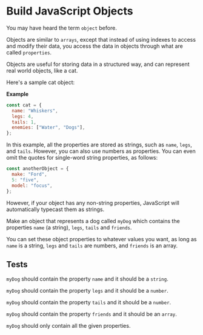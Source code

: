 # Build JavaScript Objects

You may have heard the term `object` before.

Objects are similar to `arrays`, except that instead of using indexes to access and modify their data, you access the data in objects through what are called `properties`.

Objects are useful for storing data in a structured way, and can represent real world objects, like a cat.

Here's a sample cat object:

**Example**

```javascript
const cat = {
  name: "Whiskers",
  legs: 4,
  tails: 1,
  enemies: ["Water", "Dogs"],
};
```

In this example, all the properties are stored as strings, such as `name`, `legs`, and `tails`. However, you can also use numbers as properties. You can even omit the quotes for single-word string properties, as follows:

```javascript
const anotherObject = {
  make: "Ford",
  5: "five",
  model: "focus",
};
```

However, if your object has any non-string properties, JavaScript will automatically typecast them as strings.

Make an object that represents a dog called `myDog` which contains the properties `name` (a string), `legs`, `tails` and `friends`.

You can set these object properties to whatever values you want, as long as `name` is a string, `legs` and `tails` are numbers, and `friends` is an array.

## Tests

`myDog` should contain the property `name` and it should be a `string`.

`myDog` should contain the property `legs` and it should be a `number`.

`myDog` should contain the property `tails` and it should be a `number`.

`myDog` should contain the property `friends` and it should be an `array`.

`myDog` should only contain all the given properties.
